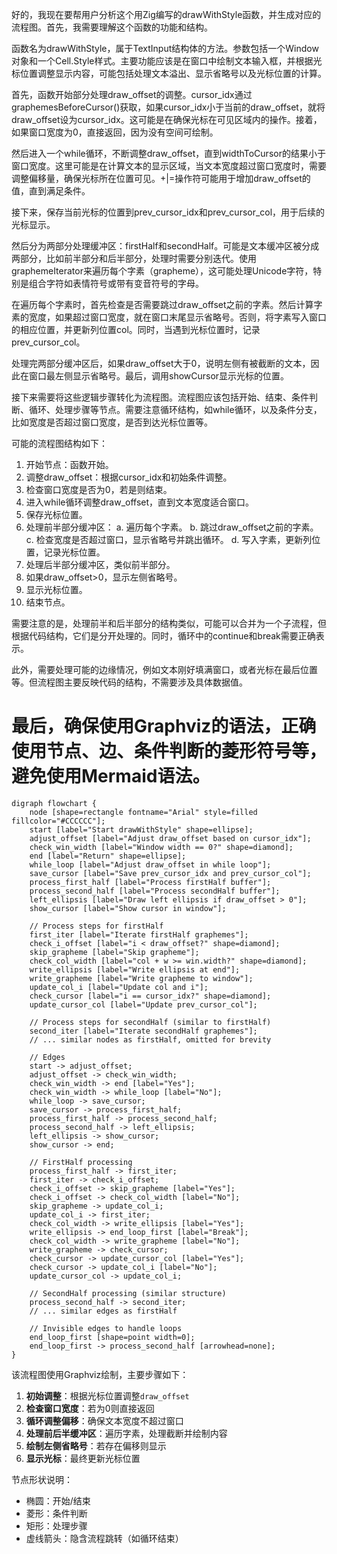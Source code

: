 好的，我现在要帮用户分析这个用Zig编写的drawWithStyle函数，并生成对应的流程图。首先，我需要理解这个函数的功能和结构。

函数名为drawWithStyle，属于TextInput结构体的方法。参数包括一个Window对象和一个Cell.Style样式。主要功能应该是在窗口中绘制文本输入框，并根据光标位置调整显示内容，可能包括处理文本溢出、显示省略号以及光标位置的计算。

首先，函数开始部分处理draw_offset的调整。cursor_idx通过graphemesBeforeCursor()获取，如果cursor_idx小于当前的draw_offset，就将draw_offset设为cursor_idx。这可能是在确保光标在可见区域内的操作。接着，如果窗口宽度为0，直接返回，因为没有空间可绘制。

然后进入一个while循环，不断调整draw_offset，直到widthToCursor的结果小于窗口宽度。这里可能是在计算文本的显示区域，当文本宽度超过窗口宽度时，需要调整偏移量，确保光标所在位置可见。+|=操作符可能用于增加draw_offset的值，直到满足条件。

接下来，保存当前光标的位置到prev_cursor_idx和prev_cursor_col，用于后续的光标显示。

然后分为两部分处理缓冲区：firstHalf和secondHalf。可能是文本缓冲区被分成两部分，比如前半部分和后半部分，处理时需要分别迭代。使用graphemeIterator来遍历每个字素（grapheme），这可能处理Unicode字符，特别是组合字符如表情符号或带有变音符号的字母。

在遍历每个字素时，首先检查是否需要跳过draw_offset之前的字素。然后计算字素的宽度，如果超过窗口宽度，就在窗口末尾显示省略号。否则，将字素写入窗口的相应位置，并更新列位置col。同时，当遇到光标位置时，记录prev_cursor_col。

处理完两部分缓冲区后，如果draw_offset大于0，说明左侧有被截断的文本，因此在窗口最左侧显示省略号。最后，调用showCursor显示光标的位置。

接下来需要将这些逻辑步骤转化为流程图。流程图应该包括开始、结束、条件判断、循环、处理步骤等节点。需要注意循环结构，如while循环，以及条件分支，比如宽度是否超过窗口宽度，是否到达光标位置等。

可能的流程图结构如下：

1. 开始节点：函数开始。
2. 调整draw_offset：根据cursor_idx和初始条件调整。
3. 检查窗口宽度是否为0，若是则结束。
4. 进入while循环调整draw_offset，直到文本宽度适合窗口。
5. 保存光标位置。
6. 处理前半部分缓冲区：
   a. 遍历每个字素。
   b. 跳过draw_offset之前的字素。
   c. 检查宽度是否超过窗口，显示省略号并跳出循环。
   d. 写入字素，更新列位置，记录光标位置。
7. 处理后半部分缓冲区，类似前半部分。
8. 如果draw_offset>0，显示左侧省略号。
9. 显示光标位置。
10. 结束节点。

需要注意的是，处理前半和后半部分的结构类似，可能可以合并为一个子流程，但根据代码结构，它们是分开处理的。同时，循环中的continue和break需要正确表示。

此外，需要处理可能的边缘情况，例如文本刚好填满窗口，或者光标在最后位置等。但流程图主要反映代码的结构，不需要涉及具体数据值。

最后，确保使用Graphviz的语法，正确使用节点、边、条件判断的菱形符号等，避免使用Mermaid语法。
================================================
```graphviz
digraph flowchart {
    node [shape=rectangle fontname="Arial" style=filled fillcolor="#CCCCCC"];
    start [label="Start drawWithStyle" shape=ellipse];
    adjust_offset [label="Adjust draw_offset based on cursor_idx"];
    check_win_width [label="Window width == 0?" shape=diamond];
    end [label="Return" shape=ellipse];
    while_loop [label="Adjust draw_offset in while loop"];
    save_cursor [label="Save prev_cursor_idx and prev_cursor_col"];
    process_first_half [label="Process firstHalf buffer"];
    process_second_half [label="Process secondHalf buffer"];
    left_ellipsis [label="Draw left ellipsis if draw_offset > 0"];
    show_cursor [label="Show cursor in window"];
    
    // Process steps for firstHalf
    first_iter [label="Iterate firstHalf graphemes"];
    check_i_offset [label="i < draw_offset?" shape=diamond];
    skip_grapheme [label="Skip grapheme"];
    check_col_width [label="col + w >= win.width?" shape=diamond];
    write_ellipsis [label="Write ellipsis at end"];
    write_grapheme [label="Write grapheme to window"];
    update_col_i [label="Update col and i"];
    check_cursor [label="i == cursor_idx?" shape=diamond];
    update_cursor_col [label="Update prev_cursor_col"];
    
    // Process steps for secondHalf (similar to firstHalf)
    second_iter [label="Iterate secondHalf graphemes"];
    // ... similar nodes as firstHalf, omitted for brevity
    
    // Edges
    start -> adjust_offset;
    adjust_offset -> check_win_width;
    check_win_width -> end [label="Yes"];
    check_win_width -> while_loop [label="No"];
    while_loop -> save_cursor;
    save_cursor -> process_first_half;
    process_first_half -> process_second_half;
    process_second_half -> left_ellipsis;
    left_ellipsis -> show_cursor;
    show_cursor -> end;
    
    // FirstHalf processing
    process_first_half -> first_iter;
    first_iter -> check_i_offset;
    check_i_offset -> skip_grapheme [label="Yes"];
    check_i_offset -> check_col_width [label="No"];
    skip_grapheme -> update_col_i;
    update_col_i -> first_iter;
    check_col_width -> write_ellipsis [label="Yes"];
    write_ellipsis -> end_loop_first [label="Break"];
    check_col_width -> write_grapheme [label="No"];
    write_grapheme -> check_cursor;
    check_cursor -> update_cursor_col [label="Yes"];
    check_cursor -> update_col_i [label="No"];
    update_cursor_col -> update_col_i;
    
    // SecondHalf processing (similar structure)
    process_second_half -> second_iter;
    // ... similar edges as firstHalf
    
    // Invisible edges to handle loops
    end_loop_first [shape=point width=0];
    end_loop_first -> process_second_half [arrowhead=none];
}
``` 

该流程图使用Graphviz绘制，主要步骤如下：  
1. **初始调整**：根据光标位置调整`draw_offset`  
2. **检查窗口宽度**：若为0则直接返回  
3. **循环调整偏移**：确保文本宽度不超过窗口  
4. **处理前后半缓冲区**：遍历字素，处理截断并绘制内容  
5. **绘制左侧省略号**：若存在偏移则显示  
6. **显示光标**：最终更新光标位置  

节点形状说明：  
- 椭圆：开始/结束  
- 菱形：条件判断  
- 矩形：处理步骤  
- 虚线箭头：隐含流程跳转（如循环结束）